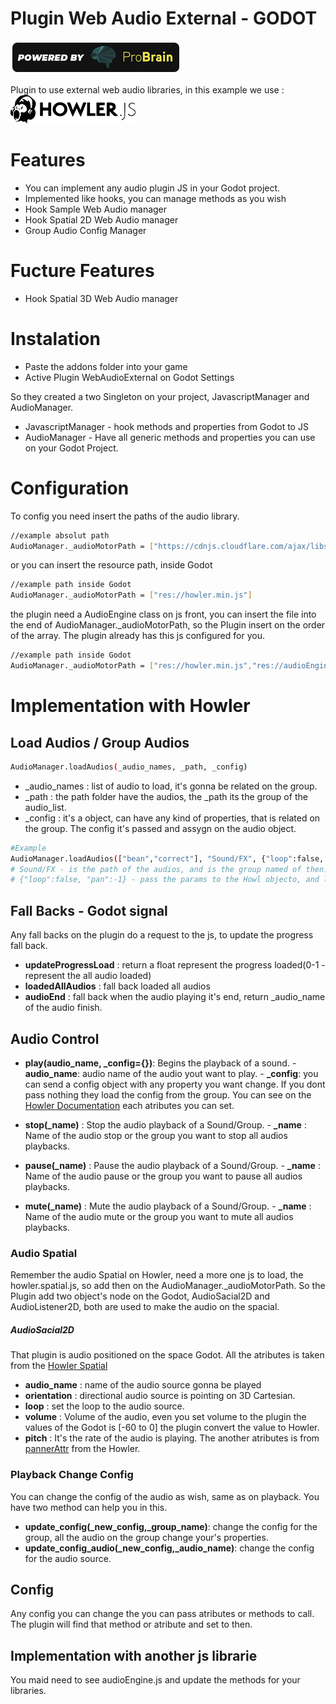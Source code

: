 # Plugin Web Audio External - GODOT

[![ProBrain](./poweredby-probrain.jpg)](https://probrain.com.br)

Plugin to use external web audio libraries, in this example we use : [![Howler](./howler.png)](https://howler.js)

# Features
 - You can implement any audio plugin JS in your Godot project.
 - Implemented like hooks, you can manage methods as you wish
 - Hook Sample Web Audio manager
 - Hook Spatial 2D Web Audio manager
 - Group Audio Config Manager

# Fucture Features
 - Hook Spatial 3D Web Audio manager

# Instalation
- Paste the addons folder into your game
- Active Plugin WebAudioExternal on Godot Settings

So they created a two Singleton on your project, JavascriptManager and AudioManager.
- JavascriptManager - hook methods and properties from Godot to JS
- AudioManager - Have all generic methods and properties you can use on your Godot Project.

# Configuration
To config you need insert the paths of the audio library.
```sh
//example absolut path
AudioManager._audioMotorPath = ["https://cdnjs.cloudflare.com/ajax/libs/howler/2.2.0/howler.min.js"]
```
or you can insert the resource path, inside Godot
```sh
//example path inside Godot
AudioManager._audioMotorPath = ["res://howler.min.js"]
```
the plugin need a AudioEngine class on js front, you can insert the file into the end of AudioManager._audioMotorPath, so the Plugin insert on the order of the array. The plugin already has this js configured for you.
```sh
//example path inside Godot
AudioManager._audioMotorPath = ["res://howler.min.js","res://audioEngine.js"]
```
# Implementation with Howler
## Load Audios / Group Audios
```sh
AudioManager.loadAudios(_audio_names, _path, _config)
```
- _audio_names : list of audio to load, it's gonna be related on the group.
- _path : the path folder have the audios, the _path its the group of the audio_list.
- _config : it's a object, can have any kind of properties, that is related on the group. The config it's passed and assygn on the audio object.
```sh
#Example
AudioManager.loadAudios(["bean","correct"], "Sound/FX", {"loop":false, "pan":-1})
# Sound/FX - is the path of the audios, and is the group named of then.
# {"loop":false, "pan":-1} - pass the params to the Howl objecto, and load the audio with that configuration.
```
## Fall Backs - Godot signal
Any fall backs on the plugin do a request to the js, to update the progress fall back.
- **updateProgressLoad** : return a float represent the progress loaded(0-1 - represent the all audio loaded)
- **loadedAllAudios** : fall back loaded all audios
- **audioEnd** : fall back when the audio playing it's end, return _audio_name of the audio finish.

## Audio Control
- **play(audio_name, _config={})**: Begins the playback of a sound.
        - **audio_name**: audio name of the audio yout want to play.
        - **_config**: you can send a config object with any property you want change. If you dont pass nothing they load the config from the group. You can see on the [Howler Documentation](https://github.com/goldfire/howler.js#plugin-spatial) each atributes you can set.

- **stop(_name)** : Stop the audio playback of a Sound/Group.
        - **_name** : Name of the audio stop or the group you want to stop all audios playbacks.

- **pause(_name)** : Pause the audio playback of a Sound/Group.
        - **_name** : Name of the audio pause or the group you want to pause all audios playbacks.

- **mute(_name)** : Mute the audio playback of a Sound/Group.
        - **_name** : Name of the audio mute or the group you want to mute all audios playbacks.

### Audio Spatial
Remember the audio Spatial on Howler, need a more one js to load, the howler.spatial.js, so add then on the AudioManager._audioMotorPath. So the Plugin add two object's node on the Godot, AudioSacial2D and AudioListener2D, both are used to make the audio on the spacial.
##### AudioSacial2D
That plugin is audio positioned on the space Godot. All the atributes is taken from the [Howler Spatial](https://github.com/goldfire/howler.js#plugin-spatial)
- **audio_name** : name of the audio source gonna be played
- **orientation** : directional audio source is pointing on 3D Cartesian.
- **loop** : set the loop to the audio source.
- **volume** : Volume of the audio, even you set volume to the plugin the values of the Godot is [-60 to 0] the plugin  convert the value to Howler.
- **pitch** : It's the rate of the audio is playing.
The another atributes is from [pannerAttr](https://github.com/goldfire/howler.js#pannerattro-id) from the Howler.

### Playback Change Config
You can change the config of the audio as wish, same as on playback. You have two method can help you in this.
- **update_config(_new_config,_group_name)**: change the config for the group, all the audio on the group change your's properties.
- **update_config_audio(_new_config,_audio_name)**: change the config for the audio source.

## Config
Any config you can change the you can pass atributes or methods to call. The plugin will find that method or atribute and set to then. 

## Implementation with another js librarie
You maid need to see audioEngine.js and update the methods for your libraries. 
